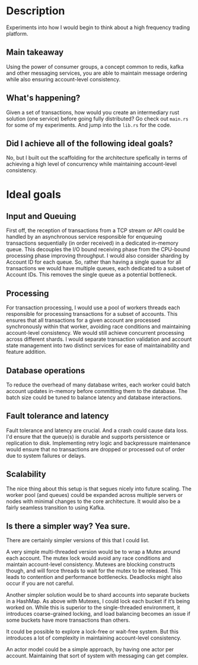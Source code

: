 # Description
Experiments into how I would begin to think about a high frequency trading platform.

## Main takeaway
Using the power of consumer groups, a concept common to redis, kafka and other messaging services, you are able to maintain message ordering while also ensuring account-level consistency.

## What's happening?
Given a set of transactions, how would you create an intermediary rust solution (one service) before going fully distributed?
Go check out `main.rs` for some of my experiments. And jump into the `lib.rs` for the code.

## Did I achieve all of the following ideal goals?
No, but I built out the scaffolding for the architecture spefically in terms of achieving a high level of concurrency while maintaining account-level consistency.

# Ideal goals

## Input and Queuing
First off, the reception of transactions from a TCP stream or API could be handled by an asynchronous service responsible for enqueuing transactions sequentially (in order received) in a dedicated in-memory queue. This decouples the I/O bound receiving phase from the CPU-bound processing phase improving throughput.
I would also consider sharding by Account ID for each queue. So, rather than having a single queue for all transactions we would have multiple queues, each dedicated to a subset of Account IDs. This removes the single queue as a potential bottleneck.

## Processing
For transaction processing, I would use a pool of workers threads each responsible for processing transactions for a subset of accounts. This ensures that all transactions for a given account are processed synchronously within that worker, avoiding race conditions and maintaining account-level consistency. We would still achieve concurrent processing across different shards.
I would separate transaction validation and account state management into two distinct services for ease of maintainability and feature addition. 

## Database operations
To reduce the overhead of many database writes, each worker could batch account updates in-memory before committing them to the database. The batch size could be tuned to balance latency and database interactions.

## Fault tolerance and latency
Fault tolerance and latency are crucial. And a crash could cause data loss. I'd ensure that the queue(s) is durable and supports persistence or replication to disk. Implementing retry logic and backpressure maintenance would ensure that no transactions are dropped or processed out of order due to system failures or delays.

## Scalability
The nice thing about this setup is that segues nicely into future scaling. The worker pool (and queues) could be expanded across multiple servers or nodes with minimal changes to the core architecture. It would also be a fairly seamless transition to using Kafka. 

## Is there a simpler way? Yea sure.
There are certainly simpler versions of this that I could list.

A very simple multi-threaded version would be to wrap a Mutex around each account. The mutex lock would avoid any race conditions and maintain account-level consistency. Mutexes are blocking constructs though, and will force threads to wait for the mutex to be released. This leads to contention and performance bottlenecks. Deadlocks might also occur if you are not careful.

Another simpler solution would be to shard accounts into separate buckets in a HashMap. As above with Mutexes, I could lock each bucket if it’s being worked on. While this is superior to the single-threaded environment, it introduces coarse-grained locking, and load balancing becomes an issue if some buckets have more transactions than others.

It could be possible to explore a lock-free or wait-free system. But this introduces a lot of complexity in maintaining account-level consistency.

An actor model could be a simple approach, by having one actor per account. Maintaining that sort of system with messaging can get complex.